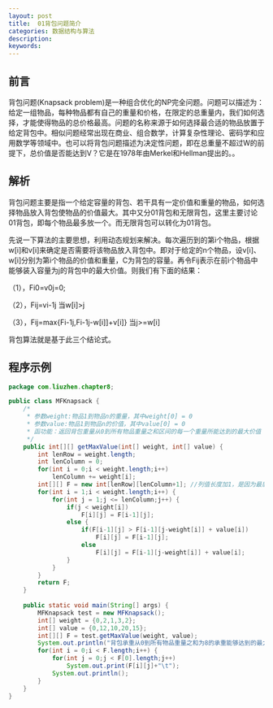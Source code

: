 ```yaml
---
layout: post
title:  01背包问题简介
categories: 数据结构与算法
description: 
keywords: 
---
```


## 前言

背包问题(Knapsack problem)是一种组合优化的NP完全问题。问题可以描述为：给定一组物品，每种物品都有自己的重量和价格，在限定的总重量内，我们如何选择，才能使得物品的总价格最高。问题的名称来源于如何选择最合适的物品放置于给定背包中。相似问题经常出现在商业、组合数学，计算复杂性理论、密码学和应用数学等领域中。也可以将背包问题描述为决定性问题，即在总重量不超过W的前提下，总价值是否能达到V？它是在1978年由Merkel和Hellman提出的。。

## 解析

背包问题主要是指一个给定容量的背包、若干具有一定价值和重量的物品，如何选择物品放入背包使物品的价值最大。其中又分01背包和无限背包，这里主要讨论01背包，即每个物品最多放一个。而无限背包可以转化为01背包。

先说一下算法的主要思想，利用动态规划来解决。每次遍历到的第i个物品，根据w[i]和v[i]来确定是否需要将该物品放入背包中。即对于给定的n个物品，设v[i]、w[i]分别为第i个物品的价值和重量，C为背包的容量。再令Fij表示在前i个物品中能够装入容量为j的背包中的最大价值。则我们有下面的结果：

（1），Fi0=v0j=0;

（2），Fij=vi-1j  当w[i]>j

（3），Fij=max{Fi-1j,Fi-1j-w[i]]+v[i]}  当j>=w[i]

背包算法就是基于此三个结论式。

## 程序示例



```java
package com.liuzhen.chapter8;

public class MFKnapsack {
    /*
     * 参数weight:物品1到物品n的重量，其中weight[0] = 0
     * 参数value:物品1到物品n的价值，其中value[0] = 0
     * 函功能：返回背包重量从0到所有物品重量之和区间的每一个重量所能达到的最大价值
     */
    public int[][] getMaxValue(int[] weight, int[] value) {
        int lenRow = weight.length;
        int lenColumn = 0;
        for(int i = 0;i < weight.length;i++)
            lenColumn += weight[i];
        int[][] F = new int[lenRow][lenColumn+1]; //列值长度加1，是因为最后一列要保证重量值为lenColumn  
        for(int i = 1;i < weight.length;i++) {
            for(int j = 1;j <= lenColumn;j++) {
                if(j < weight[i])
                    F[i][j] = F[i-1][j];
                else {
                    if(F[i-1][j] > F[i-1][j-weight[i]] + value[i])
                        F[i][j] = F[i-1][j];
                    else 
                        F[i][j] = F[i-1][j-weight[i]] + value[i];
                }
            }
        }
        return F;
    }
    
    public static void main(String[] args) {
        MFKnapsack test = new MFKnapsack();
        int[] weight = {0,2,1,3,2};
        int[] value = {0,12,10,20,15};
        int[][] F = test.getMaxValue(weight, value);
        System.out.println("背包承重从0到所有物品重量之和为8的承重能够达到的最大价值分别为：");
        for(int i = 0;i < F.length;i++) {
            for(int j = 0;j < F[0].length;j++) 
                System.out.print(F[i][j]+"\t");
            System.out.println();
        }
    }
}
```

